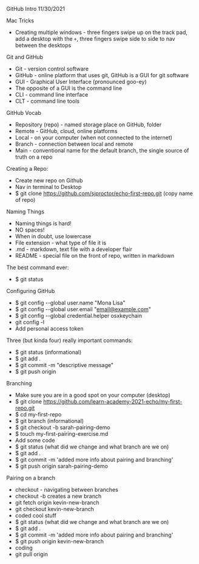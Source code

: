 GitHub Intro 11/30/2021

Mac Tricks
- Creating multiple windows - three fingers swipe up on the track pad, add a desktop with the `+`, three fingers swipe side to side to nav between the desktops

Git and GitHub
- Git - version control software
- GitHub - online platform that uses git, GitHub is a GUI for git software
- GUI - Graphical User Interface (pronounced goo-ey)
- The opposite of a GUI is the command line
- CLI - command line interface
- CLT - command line tools

GitHub Vocab
- Repository (repo) - named storage place on GitHub, folder
- Remote - GitHub, cloud, online platforms
- Local - on your computer (when not connected to the internet)
- Branch - connection between local and remote
- Main - conventional name for the default branch, the single source of truth on a repo

Creating a Repo:
- Create new repo on Github
- Nav in terminal to Desktop
- $ git clone https://github.com/sjproctor/echo-first-repo.git (copy name of repo)

Naming Things
- Naming things is hard!
- NO spaces!
- When in doubt, use lowercase
- File extension - what type of file it is
- .md - markdown, text file with a developer flair
- README - special file on the front of repo, written in markdown

The best command ever:
- $ git status

Configuring GitHub
- $ git config --global user.name "Mona Lisa"
- $ git config --global user.email "email@example.com"
- $ git config --global credential.helper osxkeychain
- git config -l
- Add personal access token

Three (but kinda four) really important commands:
- $ git status (informational)
- $ git add .
- $ git commit -m "descriptive message"
- $ git push origin <branch-name>


Branching
- Make sure you are in a good spot on your computer (desktop)
- $ git clone https://github.com/learn-academy-2021-echo/my-first-repo.git
- $ cd my-first-repo
- $ git branch (informational)
- $ git checkout -b sarah-pairing-demo
- $ touch my-first-pairing-exercise.md
- Add some code
- $ git status (what did we change and what branch are we on)
- $ git add .
- $ git commit -m 'added more info about pairing and branching'
- $ git push origin sarah-pairing-demo


Pairing on a branch
- checkout - navigating between branches
- checkout -b creates a new branch
- git fetch origin kevin-new-branch
- git checkout kevin-new-branch
- coded cool stuff
- $ git status (what did we change and what branch are we on)
- $ git add .
- $ git commit -m 'added more info about pairing and branching'
- $ git push origin kevin-new-branch
- coding
- git pull origin <branch-name>
